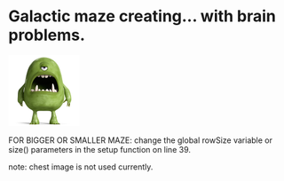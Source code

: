 # Galactic maze creating... with brain problems.
![alt text](/spaceMonster.png)

FOR BIGGER OR SMALLER MAZE:
 change the global rowSize variable or size() parameters in the setup function on line 39.

note: chest image is not used currently.
